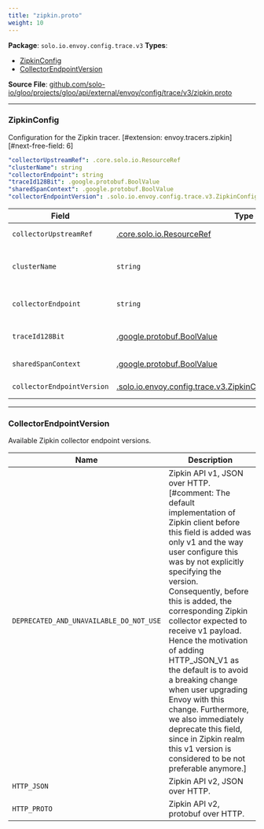 ```yaml
---
title: "zipkin.proto"
weight: 10
---
```


<!-- Code generated by solo-kit. DO NOT EDIT. -->


**Package**: `solo.io.envoy.config.trace.v3` 
**Types**:


- [ZipkinConfig](#zipkinconfig)
- [CollectorEndpointVersion](#collectorendpointversion)
  



**Source File**: [github.com/solo-io/gloo/projects/gloo/api/external/envoy/config/trace/v3/zipkin.proto](https://github.com/solo-io/gloo/blob/main/projects/gloo/api/external/envoy/config/trace/v3/zipkin.proto)





---
### ZipkinConfig

 
Configuration for the Zipkin tracer.
[#extension: envoy.tracers.zipkin]
[#next-free-field: 6]

```yaml
"collectorUpstreamRef": .core.solo.io.ResourceRef
"clusterName": string
"collectorEndpoint": string
"traceId128Bit": .google.protobuf.BoolValue
"sharedSpanContext": .google.protobuf.BoolValue
"collectorEndpointVersion": .solo.io.envoy.config.trace.v3.ZipkinConfig.CollectorEndpointVersion

```

| Field | Type | Description |
| ----- | ---- | ----------- | 
| `collectorUpstreamRef` | [.core.solo.io.ResourceRef](../ref.proto.sk/#resourceref) | The upstream that hosts the Zipkin collectors. Only one of `collectorUpstreamRef` or `clusterName` can be set. |
| `clusterName` | `string` | The name of the cluster that hosts the Zipkin collectors. Note that the Zipkin cluster must be defined in the :ref:`Bootstrap static cluster resources <envoy_api_field_config.bootstrap.v3.Bootstrap.StaticResources.clusters>`. Only one of `clusterName` or `collectorUpstreamRef` can be set. |
| `collectorEndpoint` | `string` | The API endpoint of the Zipkin service where the spans will be sent. When using a standard Zipkin installation, the API endpoint is typically /api/v1/spans, which is the default value. |
| `traceId128Bit` | [.google.protobuf.BoolValue](https://developers.google.com/protocol-buffers/docs/reference/csharp/class/google/protobuf/well-known-types/bool-value) | Determines whether a 128bit trace id will be used when creating a new trace instance. The default value is false, which will result in a 64 bit trace id being used. |
| `sharedSpanContext` | [.google.protobuf.BoolValue](https://developers.google.com/protocol-buffers/docs/reference/csharp/class/google/protobuf/well-known-types/bool-value) | Determines whether client and server spans will share the same span context. The default value is true. |
| `collectorEndpointVersion` | [.solo.io.envoy.config.trace.v3.ZipkinConfig.CollectorEndpointVersion](../zipkin.proto.sk/#collectorendpointversion) | Determines the selected collector endpoint version. By default, the ``HTTP_JSON_V1`` will be used. |




---
### CollectorEndpointVersion

 
Available Zipkin collector endpoint versions.

| Name | Description |
| ----- | ----------- | 
| `DEPRECATED_AND_UNAVAILABLE_DO_NOT_USE` | Zipkin API v1, JSON over HTTP. [#comment: The default implementation of Zipkin client before this field is added was only v1 and the way user configure this was by not explicitly specifying the version. Consequently, before this is added, the corresponding Zipkin collector expected to receive v1 payload. Hence the motivation of adding HTTP_JSON_V1 as the default is to avoid a breaking change when user upgrading Envoy with this change. Furthermore, we also immediately deprecate this field, since in Zipkin realm this v1 version is considered to be not preferable anymore.] |
| `HTTP_JSON` | Zipkin API v2, JSON over HTTP. |
| `HTTP_PROTO` | Zipkin API v2, protobuf over HTTP. |





<!-- Start of HubSpot Embed Code -->
<script type="text/javascript" id="hs-script-loader" async defer src="//js.hs-scripts.com/5130874.js"></script>
<!-- End of HubSpot Embed Code -->
